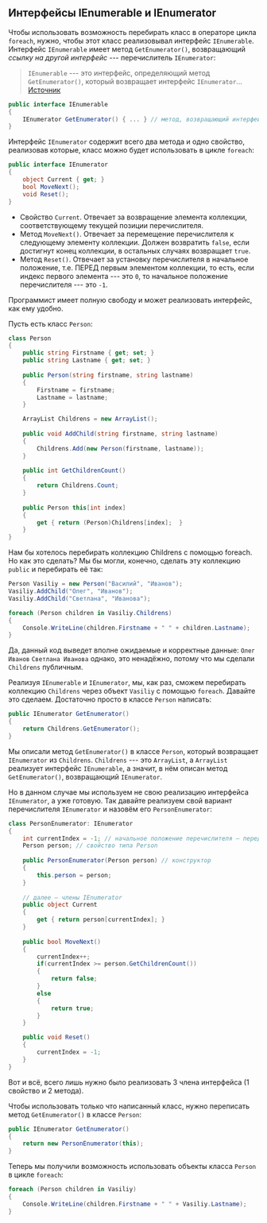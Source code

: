 ﻿## Интерфейсы IEnumerable и IEnumerator

Чтобы использовать возможность перебирать класс в операторе цикла `foreach`, нужно, чтобы этот класс реализовывал интерфейс `IEnumerable`. Интерфейс `IEnumerable` имеет метод `GetEnumerator()`, возвращающий *ссылку на другой интерфейс* --- перечислитель `IEnumerator`:

> `IEnumerable` --- это интерфейс, определяющий метод `GetEnumerator()`, который возвращает интерфейс `IEnumerator`... 
> [Источник](https://stackoverflow.com/questions/619564/what-is-the-difference-between-ienumerator-and-ienumerable/)

```csharp
public interface IEnumerable
{
	IEnumerator GetEnumerator() { ... } // метод, возвращающий интерфейс IEnumerator
}
```

Интерфейс `IEnumerator` содержит всего два метода и одно свойство, реализовав которые, класс можно будет использовать в цикле `foreach`:

```csharp
public interface IEnumerator
{
	object Current { get; }
	bool MoveNext();
	void Reset();
}
```

 - Свойство `Current`. Отвечает за возвращение элемента коллекции, соответствующему текущей позиции перечислителя.
 - Метод `MoveNext()`. Отвечает за перемещение перечислителя к следующему элементу коллекции. Должен возвратить `false`, если достигнут конец коллекции, в остальных случаях возвращает `true`.
 - Метод `Reset()`. Отвечает за установку перечислителя в начальное положение, т.е. ПЕРЕД первым элементом коллекции, то есть, если индекс первого элемента --- это `0`, то начальное положение перечислителя --- это `-1`.

Программист имеет полную свободу и может реализовать интерфейс, как ему удобно.

Пусть есть класс `Person`:

```csharp
class Person
{
	public string Firstname { get; set; }
	public string Lastname { get; set; }
	
	public Person(string firstname, string lastname)
	{
		Firstname = firstname;
		Lastname = lastname;
	} 

	ArrayList Childrens = new ArrayList();
	
	public void AddChild(string firstname, string lastname)
	{
		Childrens.Add(new Person(firstname, lastname));
	}
	
	public int GetChildrenCount()
	{
		return Childrens.Count;
	}
	
	public Person this[int index]
	{
		get { return (Person)Childrens[index];  }
	}
}
```

Нам бы хотелось перебирать коллекцию Childrens с помощью foreach. Но как это сделать? Мы бы могли, конечно, сделать эту коллекцию `public` и перебирать её так:

```csharp
Person Vasiliy = new Person("Василий", "Иванов");
Vasiliy.AddChild("Олег", "Иванов");
Vasiliy.AddChild("Светлана", "Иванова");

foreach (Person children in Vasiliy.Childrens)
{
	Console.WriteLine(children.Firstname + " " + children.Lastname);
}
```

Да, данный код выведет вполне ожидаемые и корректные данные:
`Олег Иванов`
`Светлана Иванова`
однако, это ненадёжно, потому что мы сделали `Childrens` публичным.

Реализуя `IEnumerable` и `IEnumerator`, мы, как раз, сможем перебирать коллекцию `Childrens` через объект `Vasiliy` с помощью `foreach`. Давайте это сделаем. Достаточно просто в классе `Person` написать:

```csharp
public IEnumerator GetEnumerator()
{
	return Childrens.GetEnumerator();
}
```

Мы описали метод `GetEnumerator()` в классе `Person`, который возвращает `IEnumerator` из `Childrens`. `Childrens` --- это `ArrayList`, а `ArrayList` реализует интерфейс `IEnumerable`, а значит, в нём описан метод `GetEnumerator()`, возвращающий `IEnumerator`.

Но в данном случае мы используем не свою реализацию интерфейса `IEnumerator`, а уже готовую. Так давайте реализуем свой вариант перечислителя `IEnumerator` и назовём его `PersonEnumerator`:

```csharp
class PersonEnumerator: IEnumerator
{
	int currentIndex = -1; // начальное положение перечислителя – перед первым элементом коллекции.
	Person person; // свойство типа Person
	
	public PersonEnumerator(Person person) // конструктор
	{
		this.person = person;
	}
	
	// далее – члены IEnumerator
	public object Current
	{
		get { return person[currentIndex]; }
	}
	
	public bool MoveNext()
	{
		currentIndex++;
		if(currentIndex >= person.GetChildrenCount())
		{
			return false;
		}
		else
		{
			return true;
		}
	}

	public void Reset()
	{
		currentIndex = -1;
	}
}
```

Вот и всё, всего лишь нужно было реализовать 3 члена интерфейса (1 свойство и 2 метода).

Чтобы использовать только что написанный класс, нужно переписать метод `GetEnumerator()` в классе `Person`:

```csharp
public IEnumerator GetEnumerator()
{
	return new PersonEnumerator(this);
}
```

Теперь мы получили возможность использовать объекты класса `Person` в цикле `foreach`:

```csharp
foreach (Person children in Vasiliy)
{
	Console.WriteLine(children.Firstname + " " + Vasiliy.Lastname);
}
```


